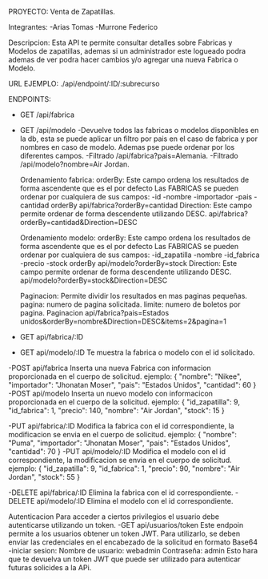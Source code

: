 PROYECTO: Venta de Zapatillas.

Integrantes:
-Arias Tomas 
-Murrone Federico

Descripcion:
Esta API te permite consultar detalles sobre Fabricas y Modelos de zapatillas, ademas si un administrador este logueado podra ademas de ver podra hacer cambios y/o agregar una nueva Fabrica o Modelo.

URL EJEMPLO:
./api/endpoint/:ID/:subrecurso

ENDPOINTS: 
- GET /api/fabrica
- GET /api/modelo
    -Devuelve todos las fabricas o modelos disponibles en la db, esta se puede aplicar un filtro por pais en el caso de fabrica y por nombres en caso de modelo. Ademas pse puede ordenar por los diferentes campos.
-Filtrado /api/fabrica?pais=Alemania.
-Filtrado /api/modelo?nombre=Air Jordan.

  Ordenamiento fabrica:
    orderBy: Este campo ordena los resultados de forma ascendente que es el por defecto
      Las FABRICAS se pueden ordenar por cualquiera de sus campos:
      -id
      -nombre
      -importador
      -pais
      -cantidad
  orderBy api/fabrica?orderBy=cantidad
  Direction: Este campo permite ordenar de forma descendente utilizando DESC.
  api/fabrica?orderBy=cantidad&Direction=DESC

  Ordenamiento modelo:
    orderBy: Este campo ordena los resultados de forma ascendente que es el por defecto
      Las FABRICAS se pueden ordenar por cualquiera de sus campos:
      -id_zapatilla
      -nombre
      -id_fabrica
      -precio
      -stock
  orderBy api/modelo?orderBy=stock
  Direction: Este campo permite ordenar de forma descendente utilizando DESC.
  api/modelo?orderBy=stock&Direction=DESC

  Paginacion:
  Permite dividir los resultados en mas paginas pequeñas.
    pagina: numero de pagina solicitada.
    limite: numero de boletos por pagina.
  Paginacion api/fabrica?pais=Estados unidos&orderBy=nombre&Direction=DESC&items=2&pagina=1

- GET api/fabrica/:ID
- GET api/modelo/:ID
  Te muestra la fabrica o modelo con el id solicitado.

-POST api/fabrica
  Inserta una nueva Fabrica con informacion proporcionada en el cuerpo de solicitud. 
  ejemplo: {
    "nombre": "Nikee",
    "importador": "Jhonatan Moser",
    "pais": "Estados Unidos",
    "cantidad": 60
  }
-POST api/modelo
  Inserta un nuevo modelo con informacicon proporcionada en el cuerpo de la solicitud.
  ejemplo: {
    "id_zapatilla": 9,
    "id_fabrica": 1,
    "precio": 140,
    "nombre": "Air Jordan",
    "stock": 15
  }

-PUT api/fabrica/:ID
  Modifica la fabrica con el id correspondiente, la modificacion se envia en el cuerpo de solicitud.
  ejemplo:  {
    "nombre": "Puma",
    "importador": "Jhonatan Moser",
    "pais": "Estados Unidos",
    "cantidad": 70
  }
-PUT api/modelo/:ID
  Modifica el modelo con el id correspondiente, la modificacion se envia en el cuerpo de solicitud. 
  ejemplo: {
    "id_zapatilla": 9,
    "id_fabrica": 1,
    "precio": 90,
    "nombre": "Air Jordan",
    "stock": 55
  }

-DELETE api/fabrica/:ID
  Elimina la fabrica con el id correspondiente.
-DELETE api/modelo/:ID
  Elimina el modelo con el id correspondiente.

Autenticacion
  Para acceder a ciertos privilegios el usuario debe autenticarse utilizando un token.
    -GET api/usuarios/token
      Este endpoin permite a los usuarios obtener un token JWT. Para utilizarlo, se deben enviar las credenciales en el encabezado de la solicitud en formato Base64
        -iniciar sesion:
        Nombre de usuario: webadmin
        Contraseña: admin
      Esto hara que te devuelva un token JWT que puede ser utilizado para autenticar futuras solicides a la APi.
